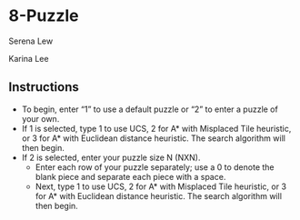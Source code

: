 # 8-Puzzle
Serena Lew

Karina Lee

## Instructions
* To begin, enter “1” to use a default puzzle or “2” to enter a puzzle of your own.
* If 1 is selected, type 1 to use UCS, 2 for A* with Misplaced Tile heuristic, or 3 for A* with Euclidean distance heuristic. The search algorithm will then begin.
* If 2 is selected, enter your puzzle size N (NXN).
   * Enter each row of your puzzle separately; use a 0 to denote the blank piece and separate each piece with a space.
   * Next, type 1 to use UCS, 2 for A* with Misplaced Tile heuristic, or 3 for A* with Euclidean distance heuristic. The search algorithm will then begin.
